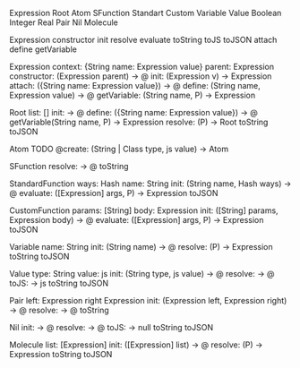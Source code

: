 Expression
	Root
	Atom
		SFunction
			Standart
			Custom
		Variable
		Value
			Boolean
			Integer
			Real
		Pair
		Nil
	Molecule

Expression
	constructor
	init
	resolve
	evaluate
	toString
	toJS
	toJSON
	attach
	define
	getVariable

Expression
	context: {String name: Expression value}
	parent: Expression
	constructor: (Expression parent) -> @
	init: (Expression v) -> Expression
	attach: ({String name: Expression value}) -> @
	define: (String name, Expression value) -> @
	getVariable: (String name, P) -> Expression

Root
	list: []
	init: -> @
	define: ({String name: Expression value}) -> @
	getVariable(String name, P) -> Expression
	resolve: (P) -> Root
	toString
	toJSON

Atom
	TODO @create: (String | Class type, js value) -> Atom

SFunction
	resolve: -> @
	toString

StandardFunction
	ways: Hash
	name: String
	init: (String name, Hash ways) -> @
	evaluate: ([Expression] args, P) -> Expression
	toJSON

CustomFunction
	params: [String]
	body: Expression
	init: ([String] params, Expression body) -> @
	evaluate: ([Expression] args, P) -> Expression
	toJSON

Variable
	name: String
	init: (String name) -> @
	resolve: (P) -> Expression
	toString
	toJSON

Value
	type: String
	value: js
	init: (String type, js value) -> @
	resolve: -> @
	toJS: -> js
	toString
	toJSON

Pair
	left: Expression
	right Expression
	init: (Expression left, Expression right) -> @
	resolve: -> @
	toString

Nil
	init: -> @
	resolve: -> @
	toJS: -> null
	toString
	toJSON

Molecule
	list: [Expression]
	init: ([Expression] list) -> @
	resolve: (P) -> Expression
	toString
	toJSON
